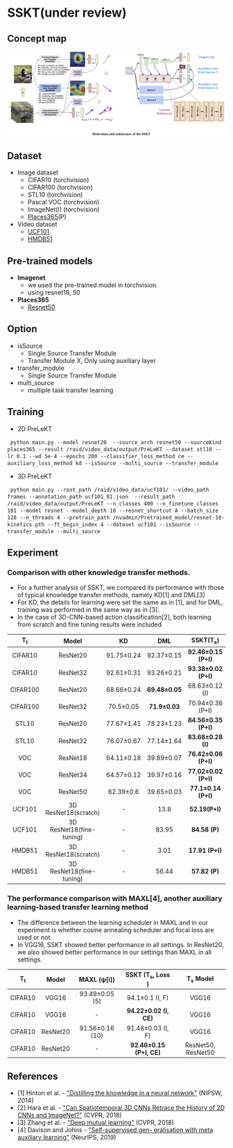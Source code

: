 SSKT(under review)
================================

Concept map
-----------
![concept](./img/concept_map.png)

Dataset
-------
* Image dataset
  * CIFAR10 (torchvision)
  * CIFAR100 (torchvision)
  * STL10 (torchvision)
  * Pascal VOC (torchvision)
  * ImageNet(I) (torchvision)
  * [Places365](http://places2.csail.mit.edu/download.html)(P)
* Video dataset
  * [UCF101](https://www.crcv.ucf.edu/data/UCF101.php)
  * [HMDB51](https://serre-lab.clps.brown.edu/resource/hmdb-a-large-human-motion-database/)

Pre-trained models
------------------
* __Imagenet__
  * we used the pre-trained model in torchvision. 
  * using resnet18, 50
* __Places365__
  * [Resnet50](https://github.com/CSAILVision/places365)

Option 
--------
* isSource
  * Single Source Transfer Module
  * Transfer Module X, Only using auxiliary layer
* transfer_module 
  * Single Source Transfer Module
* multi_source 
  * multiple task transfer learning

Training
--------
* 2D PreLeKT
```
 python main.py --model resnet20  --source_arch resnet50 --sourceKind places365 --result /raid/video_data/output/PreLeKT --dataset stl10 --lr 0.1 --wd 5e-4 --epochs 200 --classifier_loss_method ce --auxiliary_loss_method kd --isSource --multi_source --transfer_module
```

* 3D PreLeKT 
```
 python main.py --root_path /raid/video_data/ucf101/ --video_path frames --annotation_path ucf101_01.json  --result_path /raid/video_data/output/PreLeKT --n_classes 400 --n_finetune_classes 101 --model resnet --model_depth 18 --resnet_shortcut A --batch_size 128 --n_threads 4 --pretrain_path /nvadmin/Pretrained_model/resnet-18-kinetics.pth --ft_begin_index 4 --dataset ucf101 --isSource --transfer_module --multi_source
```

Experiment
--------
### Comparison with other knowledge transfer methods.
* For a further analysis of SSKT, we compared its performance with those of typical knowledge transfer methods, namely KD[1] and DML[3]
* For KD, the details for learning were set the same as in [1], and for DML, training was performed in the same way as in [3].
* In the case of 3D-CNN-based action classification[2], both learning from scratch and fine tuning results were included
 
| T<sub>t</sub> | Model     | KD          |    DML      | SSKT(T<sub>s</sub>) |
| :------------:| :-------: | :---------: | :---------: | :-----------------: |
| CIFAR10      	| ResNet20       	        	 | 91.75±0.24 	| 92.37±0.15 	| <b>92.46±0.15 (P+I)   	|
| CIFAR10      	| ResNet32               	 	| 92.61±0.31 	| 93.26±0.21 	| <b>93.38±0.02 (P+I)   	|
| CIFAR100     	| ResNet20              	  	| 68.66±0.24 	| <b>69.48±0.05 	| 68.63±0.12 (I)   	  |
| CIFAR100     	| ResNet32             	   	| 70.5±0.05  	| <b>71.9±0.03  	| 70.94±0.36 (P+I)   	|
| STL10        	| ResNet20            	    	| 77.67±1.41 	| 78.23±1.23 	| <b>84.56±0.35 (P+I)   	|
| STL10        	| ResNet32             	   	| 76.07±0.67 	| 77.14±1.64 	| <b>83.68±0.28 (I)     	|
| VOC          	| ResNet18              	  	| 64.11±0.18 	| 39.89±0.07 	| <b>76.42±0.06 (P+I)   	|
| VOC          	| ResNet34               	 	| 64.57±0.12 	| 39.97±0.16 	| <b>77.02±0.02 (P+I)   	|
| VOC          	| ResNet50                 	| 62.39±0.6  	| 39.65±0.03 	| <b>77.1±0.14 (P+I)    	|
| UCF101       	| 3D ResNet18(scratch)     	| -          	| 13.8       	| <b>52.19(P+I)         	|
| UCF101       	| 3D ResNet18(fine-tuning) 	| -          	| 83.95      	| <b>84.58 (P)          	|
| HMDB51       	| 3D ResNet18(scratch)     	| -          	| 3.01       	| <b>17.91 (P+I)        	|
| HMDB51       	| 3D ResNet18(fine-tuning) 	| -          	| 56.44      	| <b>57.82 (P)          	|

### The performance comparison with MAXL[4], another auxiliary learning-based transfer learning method
* The difference between the learning scheduler in MAXL and in our experiment is whether cosine annealing scheduler and focal loss are used or not.
* In VGG16, SSKT showed better performance in all settings. In ResNet20, we also showed better performance in our settings than MAXL in all settings.

| T<sub>t</sub>  | Model           | MAXL (&psi;[i]) |      SSKT (T<sub>s</sub>, Loss	)  |      T<sub>s</sub> Model        |
| :-------------:| :-------------: | :-------------: | :-------------------------------: | :-----------------------------: |
|  CIFAR10       | VGG16           | 93.49±0.05 (5)  |  94.1±0.1 (I, F)                  | VGG16                             |
|  CIFAR10       | VGG16           |        -        |  <b>94.22±0.02 (I, CE)            | VGG16                             |
|  CIFAR10       | ResNet20        | 91.56±0.16 (10) |  91.48±0.03 (I, F)                | VGG16                             |
|  CIFAR10       | ResNet20        |        -        |  <b>92.46±0.15 (P+I, CE)              | ResNet50, ResNet50                             |
 
 
References
 ----------------
* [1] Hinton et al. - ["Distilling the knowledge in a neural network"](https://arxiv.org/abs/1503.02531) (NIPSW, 2014)
* [2] Hara et al. - ["Can Spatiotemporal 3D CNNs Retrace the History of 2D CNNs and ImageNet?"](https://arxiv.org/abs/1711.09577) (CVPR, 2018)
* [3] Zhang et al. - ["Deep mutual learning"](https://arxiv.org/abs/1706.00384) (CVPR, 2018)
* [4] Davison and Johns - ["Self-supervised gen- eralisation with meta auxiliary learning"](https://arxiv.org/abs/1901.08933) (NeurIPS, 2019)
